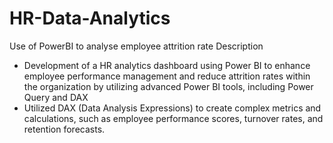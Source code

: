 # HR-Data-Analytics
Use of PowerBI to analyse employee attrition rate
Description
- Development of a HR analytics dashboard using Power BI to enhance employee performance management and reduce attrition rates within the organization by utilizing advanced Power BI tools, including Power Query and DAX
- Utilized DAX (Data Analysis Expressions) to create complex metrics and calculations, such as employee performance scores, turnover rates, and retention forecasts.
